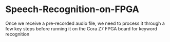 # Speech-Recognition-on-FPGA
Once we receive a pre-recorded audio file, we need to process it through a few key steps before running it on the Cora Z7 FPGA board for keyword recognition
